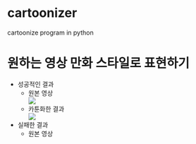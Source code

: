 # cartoonizer
cartoonize program in python
<h1>원하는 영상 만화 스타일로 표현하기</h1>
<ul>
  <li>성공적인 결과
    <ul>
  <li>원본 영상</li>
  <img src="https://github.com/Cho1jaeho/cartoonizer/assets/162866830/f9395ad3-018c-47d4-87f2-1132d9100caf">
  <li>카툰화한 결과</li>
  <img src="https://github.com/Cho1jaeho/cartoonizer/assets/162866830/f5a72612-9aa8-4667-9f6e-308722776da2"></li>
    </ul>
  <li>실패한 결과
    <ul>
      <li>원본 영상</li>
      <img src=""
    </ul>
</ul>
